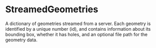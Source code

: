 # StreamedGeometries

A dictionary of geometries streamed from a server. Each geometry is identified by a unique number (id), and contains information about its bounding box, whether it has holes, and an optional file path for the geometry data.

